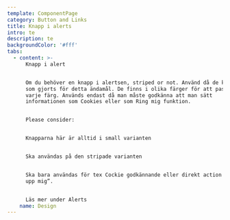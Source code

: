 ```yaml
---
template: ComponentPage
category: Button and Links
title: Knapp i alerts
intro: te
description: te
backgroundColor: '#fff'
tabs:
  - content: >-
      Knapp i alert


      Om du behöver en knapp i alertsen, striped or not. Använd då de knappar
      som gjorts för detta ändamål. De finns i olika färger för att passa till
      varje färg. Används endast då man måste godkänna att man sätt
      informationen som Cookies eller som Ring mig funktion.


      Please consider:


      Knapparna här är alltid i small varianten


      Ska användas på den stripade varianten


      Ska bara användas för tex Cockie godkännande eller direkt action som “Ring
      upp mig”.


      Läs mer under Alerts
    name: Design
---
```


